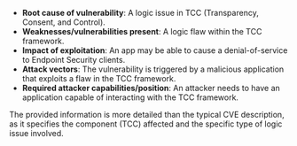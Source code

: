 - **Root cause of vulnerability**: A logic issue in TCC (Transparency, Consent, and Control).
- **Weaknesses/vulnerabilities present**:  A logic flaw within the TCC framework.
- **Impact of exploitation**: An app may be able to cause a denial-of-service to Endpoint Security clients.
- **Attack vectors**: The vulnerability is triggered by a malicious application that exploits a flaw in the TCC framework.
- **Required attacker capabilities/position**: An attacker needs to have an application capable of interacting with the TCC framework.

The provided information is more detailed than the typical CVE description, as it specifies the component (TCC) affected and the specific type of logic issue involved.